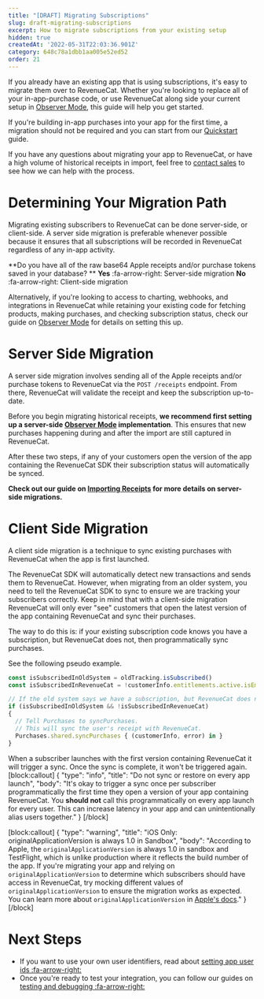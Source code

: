 ```yaml
---
title: "[DRAFT] Migrating Subscriptions"
slug: draft-migrating-subscriptions
excerpt: How to migrate subscriptions from your existing setup
hidden: true
createdAt: '2022-05-31T22:03:36.901Z'
category: 648c78a1dbb1aa005e52ed52
order: 21
---
```

If you already have an existing app that is using subscriptions, it's easy to migrate them over to RevenueCat. 
Whether you're looking to replace all of your in-app-purchase code, or use RevenueCat along side your current setup in [Observer Mode](doc:observer-mode), this guide will help you get started.

If you're building in-app purchases into your app for the first time, a migration should not be required and you can start from our [Quickstart](doc:getting-started) guide.

If you have any questions about migrating your app to RevenueCat, or have a high volume of historical receipts in import, feel free to [contact sales](https://www.revenuecat.com/demo/) to see how we can help with the process. 

# Determining Your Migration Path
Migrating existing subscribers to RevenueCat can be done server-side, or client-side. A server side migration is preferable whenever possible because it ensures that all subscriptions will be recorded in RevenueCat regardless of any in-app activity.

**Do you have all of the raw base64 Apple receipts and/or purchase tokens saved in your database?
**
**Yes** :fa-arrow-right: Server-side migration
**No** :fa-arrow-right: Client-side migration

Alternatively, if you're looking to access to charting, webhooks, and integrations in RevenueCat while retaining your existing code for fetching products, making purchases, and checking subscription status, check our guide on [Observer Mode](doc:observer-mode) for details on setting this up.

# Server Side Migration

A server side migration involves sending all of the Apple receipts and/or purchase tokens to RevenueCat via the `POST /receipts` endpoint. From there, RevenueCat will validate the receipt and keep the subscription up-to-date. 

Before you begin migrating historical receipts, **we recommend first setting up a server-side [Observer Mode](doc:observer-mode) implementation**. This ensures that new purchases happening during and after the import are still captured in RevenueCat.

After these two steps, if any of your customers open the version of the app containing the RevenueCat SDK their subscription status will automatically be synced.

**Check out our guide on [Importing Receipts](doc:receipt-imports) for more details on server-side migrations.**

# Client Side Migration

A client side migration is a technique to sync existing purchases with RevenueCat when the app is first launched.

The RevenueCat SDK will automatically detect new transactions and sends them to RevenueCat. However, when migrating from an older system, you need to tell the RevenueCat SDK to sync to ensure we are tracking your subscribers correctly. Keep in mind that with a client-side migration RevenueCat will only ever "see" customers that open the latest version of the app containing RevenueCat and sync their purchases.

The way to do this is: if your existing subscription code knows you have a subscription, but RevenueCat does not, then programmatically sync purchases. 

See the following pseudo example.
```javascript Example
const isSubscribedInOldSystem = oldTracking.isSubscribed()
const isSubscribedInRevenueCat = !customerInfo.entitlements.active.isEmpty

// If the old system says we have a subscription, but RevenueCat does not
if (isSubscribedInOldSystem && !isSubscribedInRevenueCat) 
{
  // Tell Purchases to syncPurchases. 
  // This will sync the user's receipt with RevenueCat.
  Purchases.shared.syncPurchases { (customerInfo, error) in }
}
```

When a subscriber launches with the first version containing RevenueCat it will trigger a sync. Once the sync is complete, it won't be triggered again.
[block:callout]
{
  "type": "info",
  "title": "Do not sync or restore on every app launch",
  "body": "It's okay to trigger a sync once per subscriber programmatically the first time they open a version of your app containing RevenueCat. You **should not** call this programmatically on every app launch for every user. This can increase latency in your app and can unintentionally alias users together."
}
[/block]

[block:callout]
{
  "type": "warning",
  "title": "iOS Only: originalApplicationVersion is always 1.0 in Sandbox",
  "body": "According to Apple, the `originalApplicationVersion` is always 1.0 in sandbox and TestFlight, which is unlike production where it reflects the build number of the app. If you're migrating your app and relying on `originalApplicationVersion` to determine which subscribers should have access in RevenueCat, try mocking different values of `originalApplicationVersion` to ensure the migration works as expected. You can learn more about `originalApplicationVersion` in [Apple's docs](https://developer.apple.com/library/archive/releasenotes/General/ValidateAppStoreReceipt/Chapters/ReceiptFields.html)."
}
[/block]

# Next Steps

* If you want to use your own user identifiers, read about [setting app user ids :fa-arrow-right:](doc:user-ids)
* Once you're ready to test your integration, you can follow our guides on [testing and debugging :fa-arrow-right:](doc:debugging)